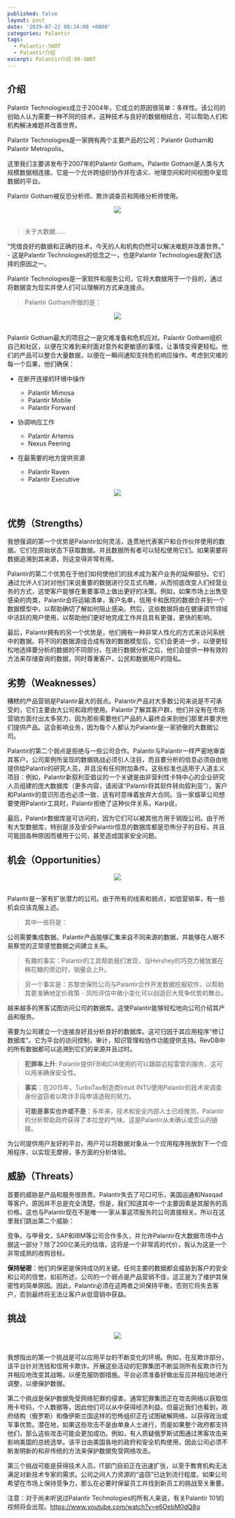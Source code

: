 ```yaml
---
published: false
layout: post
date: '2019-07-22 08:34:00 +0800'
categories: Palantir
tags:
  - Palantir-SWOT
  - Palantir介绍
excerpt: Palantir介绍-08-SWOT
---
```

## 介绍

Palantir Technologies成立于2004年，它成立的原因很简单：多样性。该公司的创始人认为需要一种不同的技术，这种技术与良好的数据相结合，可以帮助人们和机构解决难题并改善世界。

Palantir Technologies是一家拥有两个主要产品的公司：Palantir Gotham和Palantir Metropolis。

这里我们主要讲发布于2007年的Palantir Gotham。Palantir Gotham是人类与大规模数据相连接。它是一个允许跨组织协作并在语义、地理空间和时间视图中呈现数据的平台。

Palantir Gotham被反恐分析师、欺诈调查员和网络分析师使用。

<div align="center"><img src="https://www.bobinsun.cn/assets/images/palantir-08-1.png"/></div>
<br>

> 关于大数据......

“凭借良好的数据和正确的技术，今天的人和机构仍然可以解决难题并改善世界。” - 这是Palantir Technologies的信念之一，也是Palantir Technologies是我们选择的原因之一。

Palantir Technologies是一家软件和服务公司，它将大数据用于一个目的，通过将数据变为现实并使人们可以理解的方式来连接点。

> Palantir Gotham所做的是：

<div align="center"><img src="https://www.bobinsun.cn/assets/images/palantir-08-2.png"/></div>
<br>

Palantir Gotham最大的项目之一是灾难准备和危机应对。Palantir Gotham组织自己和社区，以便在灾难到来时面对意外和更敏感的事情，让事情变得更轻松。他们的产品可以整合大量数据，以便在一瞬间通知支持危机响应操作。考虑到灾难的每一个后果，他们确保：

* 在断开连接的环境中操作
	- Palantir Mimosa
	- Palantir Mobile
	- Palantir Forward
    
* 协调响应工作
	- Palantir Artemis
	- Nexus Peering
    
* 在最需要的地方提供资源
	- Palantir Raven
	- Palantir Executive
    
<div align="center"><img src="https://www.bobinsun.cn/assets/images/palantir-08-3.png"/></div>
<br>


## 优势（Strengths）

我想强调的第一个优势是Palantir如何灵活，连贯地代表客户和合作伙伴使用的数据。它们在原始状态下获取数据，并且数据所有者可以轻松使用它们。如果需要将数据追溯到其来源，则这变得非常有用。

Palantir的第二个优势在于他们如何使他们的技术成为客户业务的延伸部分。它们通过允许人们对对他们来说重要的数据进行交互式鸟瞰，从而彻底改变人们经营业务的方式，这使客户能够在重要事项上做出更好的决策。例如，如果市场上出售受感染的肉类，Palantir会将运输清单，客户名单，信用卡和医院的数据合并到一个数据模型中，以帮助确切了解如何阻止感染。然后，这些数据将由在健康调节领域中活跃的用户使用，以帮助他们更好地完成工作并且具有更强，更快的影响。

最后，Palantir拥有的另一个优势是，他们拥有一种非常人性化的方式来访问系统中的数据。将不同的数据源组合成有效的数据模型后，它们会更进一步，以便更轻松地选择要分析的数据的不同部分。在进行数据分析之后，他们会提供一种有效的方法来存储查询的数据，同时尊重客户，公民和数据用户的隐私。

## 劣势（Weaknesses）

糟糕的产品营销是Palantir最大的弱点。Palantir产品对大多数公司来说是不可承受的，它们主要由大公司和政府使用。Palantir了解其客户群，他们并没有在市场营销方面付出太多努力，因为那些需要他们产品的人最终会来到他们那里并要求他们提供产品。这会影响业务，因为每个人都认为Palantir是一家骄傲的大数据公司。

Palantir的第二个弱点是拒绝与一些公司合作。Palantir与Palantir一样严密地审查其客户。公司案例所呈现的数据挑战必须引人注目，而且要分析的信息必须自由地提供给Palantir的研究人员，并且没有任何附加条件。这些标准也适用于人道主义项目：例如，Palantir新叙利亚倡议的一个关键是由非营利性卡特中心的企业研究人员组建的庞大数据库（更多内容，请阅读“Palantir将其软件转向叙利亚”）。客户和Palantir的意识形态也必须一致，这有时意味着放弃大合同。当一家烟草公司想要使用Palantir工具时，Palantir拒绝了这种伙伴关系，Karp说，

最后，Palantir数据库是可访问的，因为它们可以被其他方用于销毁公司。由于所有大型数据库，特别是涉及安全Palantir信息的数据库都是恐怖分子的目标，并且可能因各种原因而被用于公司，甚至造成国家安全问题。

## 机会（Opportunities）

<div align="center"><img src="https://www.bobinsun.cn/assets/images/palantir-08-4.png"/></div>
<br>

Palantir是一家有扩张潜力的公司。由于所有的线索和弱点，如低营销率，有一些机会应该克服上述。

> 其中一些将是：

公司需要集成数据。Palantir产品能够汇集来自不同来源的数据，并能够在人眼不易察觉的正常感觉数据之间建立关系。

> 有趣的事实：Palantir的工具帮助我们发现，当Hershey的巧克力被放置在棉花糖的旁边时，销量会上升。

> 另一个事实是：苏黎世保险公司与Palantir合作开发数据挖掘软件，以帮助其更准确地定价政策 - 风险评估中微小变化可以创造巨大竞争优势的舞台。

越来越多的黑客试图访问公司的数据库。这使Palantir能够轻松地向公司介绍其产品和服务。

需要为公司建立一个连接良好且分析良好的数据库。这可归因于其应用程序“修订数据库”。它为平台的访问控制，审计，知识管理和协作功能提供支持。RevDB中的所有数据都可以追溯到它们的来源并且过时。

> **犯罪率上升**: Palantir提供FBI和CIA使用的可以跟踪远程雷管的服务，这可以用来确保安全性。

> **事实**：在2015年，TurboTax制造商Intuit INTU使用Palantir的技术来调查身份盗窃者以欺诈手段申请退税的努力。

> **可能是事实也许或不是**：多年来，技术和安全内部人士已经推测，Palantir的分析帮助政府获得了本拉登的气味。这是Palantir从未确认或否认的链接。

为公司提供用户友好的平台。用户可以将数据对象从一个应用程序拖放到下一个应用程序，以实现无摩擦，多方面的分析体验。

## 威胁（Threats）

首要的威胁是产品和服务很昂贵。Palantir失去了可口可乐，美国运通和Nasqad等客户。原因并不总是完全清楚。但是，我们知道其中一个主要因素是其服务的高价格。这也与Palantir现在不是唯一一家从事这项服务的公司直接相关。所以在这里我们跳出第二个威胁：

竞争。与甲骨文，SAP和IBM等公司合作多久，并允许Palantir在大数据市场中占据这一部分？除了200亿美元的估值，这将是一个非常高的代价，我认为这是一个非常成熟的收购目标。

**保持秘密**：他们的保密是保持成功的关键。任何主要的数据都会威胁到客户的安全和公司的信誉。如前所述，公司的一个弱点是产品营销不佳，这正是为了维护其保密性的简单原因。因此，Palantir必须在这两者之间保持平衡，否则它将失去客户，否则最终将无法让客户从低营销中获益。

## 挑战

<div align="center"><img src="https://www.bobinsun.cn/assets/images/palantir-08-5.png"/></div>
<br>

我想指出的第一个挑战是可以应用平台的不断变化的环境。例如，在反欺诈部分，该平台针对洗钱和信用卡欺诈。开展这些活动的犯罪集团不断监测所有反欺诈行为并相应地改变其战略，以便克服防御措施。平台必须准备好做出反应并相应地进行调整，以便保护数据。

第二个挑战是保护数据免受网络犯罪的侵害。通常犯罪集团正在攻击网络以获取信用卡号码，个人数据等，因此他们可以从中获得经济利益。但最近我们也看到，政府结构（俄罗斯）和像伊斯兰国这样的恐怖组织正在试图破解网络，以获得政治或军事优势。潜在地，如果这些攻击不是由单身人士进行，而是如果整个政府都支持他们，那么这些攻击可能会更加成功。例如，有人质疑俄罗斯试图通过黑客攻击来影响美国的总统选举。该平台由美国各地的政府和安全机构使用，因此公司必须不断发明新的和非传统的方法来保护数据免受网络攻击。

第三个挑战可能是获得技术人员。IT部门目前正在迅速扩张，以至于教育机构无法满足对新技术专家的需求。公司之间人力资源的“盗窃”已达到流行程度。如果公司希望在市场上保持竞争力，那么在必要时保留员工并找到新员工的挑战至关重要。

注意：对于尚未听说过Palantir Technologies的所有人来说，有关Palantir 101的视频将会出现。https://www.youtube.com/watch?v=e6OebM0dQ8g
